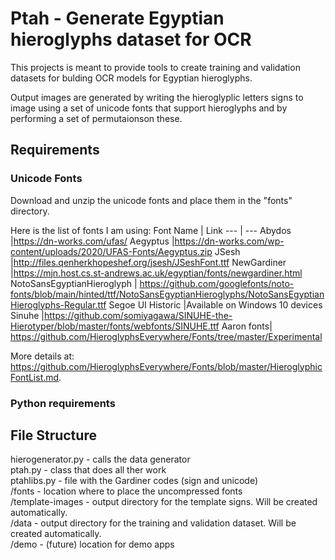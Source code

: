 # Ptah - Generate Egyptian hieroglyphs dataset for OCR

This projects is meant to provide tools to create training and validation datasets for bulding OCR models for Egyptian hieroglyphs.  

Output images are generated by writing the hieroglyplic letters signs to image using a set of unicode fonts that support hieroglyphs and by performing a set of permutaionson these. 

## Requirements
### Unicode Fonts
Download and unzip the unicode fonts and place them in the "fonts" directory.

Here is the list of fonts I am using:
Font Name | Link
--- | ---
Abydos |https://dn-works.com/ufas/
Aegyptus  |https://dn-works.com/wp-content/uploads/2020/UFAS-Fonts/Aegyptus.zip
JSesh  |http://files.qenherkhopeshef.org/jsesh/JSeshFont.ttf
NewGardiner  |https://mjn.host.cs.st-andrews.ac.uk/egyptian/fonts/newgardiner.html
NotoSansEgyptianHieroglyph | https://github.com/googlefonts/noto-fonts/blob/main/hinted/ttf/NotoSansEgyptianHieroglyphs/NotoSansEgyptianHieroglyphs-Regular.ttf
Segoe UI Historic  |Available on Windows 10 devices
Sinuhe |https://github.com/somiyagawa/SINUHE-the-Hierotyper/blob/master/fonts/webfonts/SINUHE.ttf
Aaron fonts| https://github.com/HieroglyphsEverywhere/Fonts/tree/master/Experimental



More details at: https://github.com/HieroglyphsEverywhere/Fonts/blob/master/HieroglyphicFontList.md.

  
### Python requirements


## File Structure

hierogenerator.py - calls the data generator  
ptah.py - class that does all ther work  
ptahlibs.py - file with the Gardiner codes (sign and unicode)  
/fonts - location where to place the uncompressed fonts  
/template-images - output directory for the template signs. Will be created automatically.  
/data - output directory for the training and validation dataset. Will be created automatically.  
/demo - (future) location for demo apps


